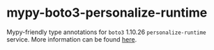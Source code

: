 # mypy-boto3-personalize-runtime

Mypy-friendly type annotations for `boto3` 1.10.26 `personalize-runtime` service.
More information can be found [here](https://github.com/vemel/mypy_boto3).